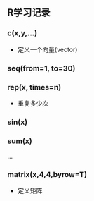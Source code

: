 ## R学习记录


### c(x,y,...)

* 定义一个向量(vector)

### seq(from=1, to=30)



### rep(x, times=n)

* 重复多少次

### sin(x) 
### sum(x) 

...


### matrix(x,4,4,byrow=T)

* 定义矩阵


```
 
```





